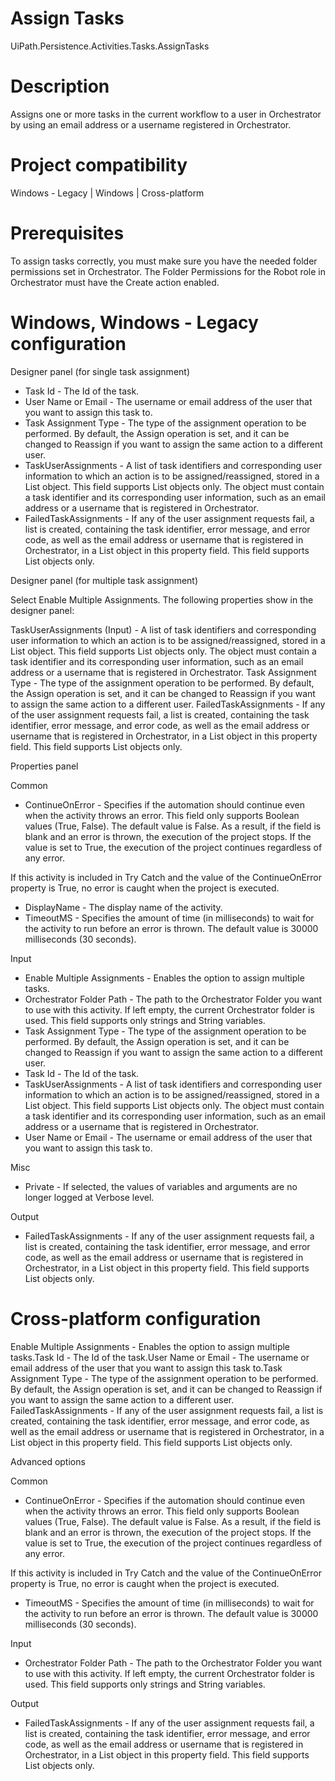 ﻿# Assign Tasks

UiPath.Persistence.Activities.Tasks.AssignTasks

# Description

Assigns one or more tasks in the current workflow to a user in Orchestrator by using an email address or a username registered in Orchestrator.

# Project compatibility

Windows - Legacy | Windows | Cross-platform

# Prerequisites

To assign tasks correctly, you must make sure you have the needed folder permissions set in Orchestrator. The Folder Permissions for the Robot role in Orchestrator must have the Create action enabled.

# Windows, Windows - Legacy configuration

Designer panel (for single task assignment)

* Task Id - The Id of the task.
* User Name or Email - The username or email address of the user that you want to assign this task to.
* Task Assignment Type - The type of the assignment operation to be performed. By default, the Assign operation is set, and it can be changed to Reassign if you want to assign the same action to a different user.
* TaskUserAssignments - A list of task identifiers and corresponding user information to which an action is to be assigned/reassigned, stored in a List<TaskUserAssignment> object. This field supports List<TaskUserAssignment> objects only. The object must contain a task identifier and its corresponding user information, such as an email address or a username that is registered in Orchestrator.
* FailedTaskAssignments - If any of the user assignment requests fail, a list is created, containing the task identifier, error message, and error code, as well as the email address or username that is registered in Orchestrator, in a List<TaskAssignmentResponse> object in this property field. This field supports List<TaskAssignmentResponse> objects only.

Designer panel (for multiple task assignment)

Select Enable Multiple Assignments. The following properties show in the
                designer panel:

TaskUserAssignments
                            (Input) - A list of task identifiers and corresponding user
                        information to which an action is to be assigned/reassigned, stored in a
                            List<TaskUserAssignment> object. This field
                        supports List<TaskUserAssignment> objects only. The
                        object must contain a task identifier and its corresponding user
                        information, such as an email address or a username that is registered in
                        Orchestrator. Task Assignment Type - The type of the assignment operation to be
                        performed. By default, the Assign operation is set, and it can be
                        changed to Reassign if you want to assign the same action to a
                        different user. FailedTaskAssignments - If any of the user assignment requests fail,
                        a list is created, containing the task identifier, error message, and error
                        code, as well as the email address or username that is registered in
                        Orchestrator, in a List<TaskAssignmentResponse>
                        object in this property field. This field supports
                            List<TaskAssignmentResponse> objects only.

Properties panel

Common

* ContinueOnError - Specifies if the automation should continue even when the activity throws an error. This field only supports Boolean values (True, False). The default value is False. As a result, if the field is blank and an error is thrown, the execution of the project stops. If the value is set to True, the execution of the project continues regardless of any error.

If this activity is included in Try Catch and the value of the ContinueOnError property is True, no error is caught when the project is executed.

* DisplayName - The display name of the activity.
* TimeoutMS - Specifies the amount of time (in milliseconds) to wait for the activity to run before an error is thrown. The default value is 30000 milliseconds (30 seconds).

Input

* Enable Multiple Assignments - Enables the option to assign multiple tasks.
* Orchestrator Folder Path - The path to the Orchestrator Folder you want to use with this activity. If left empty, the current Orchestrator folder is used. This field supports only strings and String variables.
* Task Assignment Type - The type of the assignment operation to be performed. By default, the Assign operation is set, and it can be changed to Reassign if you want to assign the same action to a different user.
* Task Id - The Id of the task.
* TaskUserAssignments - A list of task identifiers and corresponding user information to which an action is to be assigned/reassigned, stored in a List<TaskUserAssignment> object. This field supports List<TaskUserAssignment> objects only. The object must contain a task identifier and its corresponding user information, such as an email address or a username that is registered in Orchestrator.
* User Name or Email - The username or email address of the user that you want to assign this task to.

Misc

* Private - If selected, the values of variables and arguments are no longer logged at Verbose level.

Output

* FailedTaskAssignments - If any of the user assignment requests fail, a list is created, containing the task identifier, error message, and error code, as well as the email address or username that is registered in Orchestrator, in a List<TaskAssignmentResponse> object in this property field. This field supports List<TaskAssignmentResponse> objects only.

# Cross-platform configuration

Enable Multiple Assignments - Enables the option to assign multiple
                        tasks.Task Id - The Id of the task.User Name or Email - The username or email address of the user that
                        you want to assign this task to.Task Assignment Type - The type of the assignment operation to be
                        performed. By default, the Assign operation is set, and it can be
                        changed to Reassign if you want to assign the same action to a
                        different user. FailedTaskAssignments - If any of the user assignment requests fail,
                        a list is created, containing the task identifier, error message, and error
                        code, as well as the email address or username that is registered in
                        Orchestrator, in a List<TaskAssignmentResponse>
                        object in this property field. This field supports
                            List<TaskAssignmentResponse> objects only.

Advanced options

Common

* ContinueOnError - Specifies if the automation should continue even when the activity throws an error. This field only supports Boolean values (True, False). The default value is False. As a result, if the field is blank and an error is thrown, the execution of the project stops. If the value is set to True, the execution of the project continues regardless of any error.

If this activity is included in Try Catch and the value of the ContinueOnError property is True, no error is caught when the project is executed.

* TimeoutMS - Specifies the amount of time (in milliseconds) to wait for the activity to run before an error is thrown. The default value is 30000 milliseconds (30 seconds).

Input

* Orchestrator Folder Path - The path to the Orchestrator Folder you want to use with this activity. If left empty, the current Orchestrator folder is used. This field supports only strings and String variables.

Output

* FailedTaskAssignments - If any of the user assignment requests fail, a list is created, containing the task identifier, error message, and error code, as well as the email address or username that is registered in Orchestrator, in a List<TaskAssignmentResponse> object in this property field. This field supports List<TaskAssignmentResponse> objects only.
